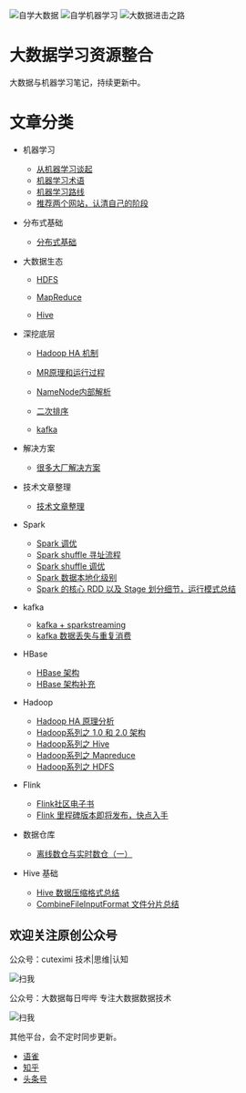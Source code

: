 ![自学大数据](https://img.shields.io/badge/%E8%87%AA%E5%AD%A6-%E5%A4%A7%E6%95%B0%E6%8D%AE-brightgreen.svg)
![自学机器学习](https://img.shields.io/badge/%E8%87%AA%E5%AD%A6-%E6%9C%BA%E5%99%A8%E5%AD%A6%E4%B9%A0-brightgreen.svg)
![大数据进击之路](https://img.shields.io/badge/%E8%87%AA%E5%AD%A6-%E5%A4%A7%E6%95%B0%E6%8D%AE%E8%BF%9B%E5%87%BB%E4%B9%8B%E8%B7%AF-blue.svg)

# 大数据学习资源整合

大数据与机器学习笔记，持续更新中。

# 文章分类

- 机器学习
  - [从机器学习谈起](https://github.com/aikuyun/bigdata-doc/blob/master/docs/ml/ml-guid.md)
  - [机器学习术语](https://github.com/aikuyun/bigdata-doc/blob/master/docs/ml/ml-term.md)
  - [机器学习路线](https://github.com/aikuyun/bigdata-doc/blob/master/docs/ml/study-road.md)
  - [推荐两个网站，认清自己的阶段](https://github.com/aikuyun/bigdata-doc/blob/master/docs/ml/study-website.md)

- 分布式基础

  - [分布式基础](https://github.com/aikuyun/ziyuan/blob/master/docs/distribute/distribute.md)

- 大数据生态
  - [HDFS](https://github.com/aikuyun/ziyuan/tree/master/docs/ziyuan01#hdfs)

  - [MapReduce](https://github.com/aikuyun/ziyuan/tree/master/docs/ziyuan01#mapreduce)

  - [Hive](https://github.com/aikuyun/ziyuan/blob/master/docs/ziyuan01/Hive.md)

- 深挖底层
  - [Hadoop HA 机制](https://github.com/aikuyun/ziyuan/tree/master/docs/ziyuan02#hadoop-ha-%E6%9C%BA%E5%88%B6)

  - [MR原理和运行过程](https://github.com/aikuyun/ziyuan/blob/master/docs/ziyuan02/MRyuanli.md)

  - [NameNode内部解析](https://github.com/aikuyun/ziyuan/blob/master/docs/ziyuan02/MRyuanli.md)

  - [二次排序](https://github.com/aikuyun/ziyuan/blob/master/docs/ziyuan02/secondarySort.md)

  - [kafka](https://github.com/aikuyun/ziyuan/blob/master/docs/ziyuan02/kafka-01.md)

- 解决方案
  - [很多大厂解决方案](https://github.com/aikuyun/ziyuan/blob/master/docs/It-chat/case.md)

- 技术文章整理

  - [技术文章整理](https://github.com/aikuyun/ziyuan/blob/master/docs/artical/artical.md)

- Spark
	- [Spark 调优](https://mp.weixin.qq.com/s/iNovecaYkKrytNgQMvIMZw)
	- [Spark shuffle 寻址流程](https://mp.weixin.qq.com/s/0eQPmVnXCbEr1ziPAW569A)
	- [Spark shuffle 调优](https://mp.weixin.qq.com/s/keJnU0trtTW9W-zBWPKD5A)
	- [Spark 数据本地化级别](https://mp.weixin.qq.com/s/kF4zjiambBohSJG9gZW8_g)
	- [Spark 的核心 RDD 以及 Stage 划分细节，运行模式总结](https://mp.weixin.qq.com/s/aPwsPTkFakBwv3MIioaOOg)

- kafka
	- [kafka + sparkstreaming](https://mp.weixin.qq.com/s/wKjSalxFdVkRXGPnNVg_2g)
	- [kafka 数据丢失与重复消费](https://mp.weixin.qq.com/s/ROoVOVgNW8jzdCZeAwLTDQ)

- HBase
	- [HBase 架构](https://mp.weixin.qq.com/s/j2Kbi003Etzw_15KwV0TyQ)
	- [HBase 架构补充](https://mp.weixin.qq.com/s/7yRequ0pqGN_00zi704wwA)

- Hadoop
	- [Hadoop HA 原理分析](https://mp.weixin.qq.com/s/BmVvoi8k0mU9pmGQCl2Sug)
	- [Hadoop系列之 1.0 和 2.0 架构](https://mp.weixin.qq.com/s/B_wOtK1gSVlmB4cF5hZG2A)
  - [Hadoop系列之 Hive](https://mp.weixin.qq.com/s/fWKX6NR908fLbVUMFwpj8A)
  - [Hadoop系列之 Mapreduce](https://mp.weixin.qq.com/s/JDDTTy6QfZtwz547M88GMQ)
  - [Hadoop系列之 HDFS](https://mp.weixin.qq.com/s/Dcsat0-iRB_xYRBoMfhoXg)

- Flink
  - [Flink社区电子书](https://mp.weixin.qq.com/s?__biz=MzIwMjA2MTk4Ng==&mid=2247485438&idx=1&sn=2bb7f82402dc4607f94cdb78e48cd48b&chksm=96e52633a192af25a5c6b2371dfed395aa46168639c01bb49dbc36381f2b3dd889bfe9256d6a&xtrack=1&scene=0&subscene=91&sessionid=1555230598&clicktime=1555230760&ascene=7&devicetype=android-27&version=27000334&nettype=cmnet&abtest_cookie=BAABAAoACwASABMABQAjlx4AVpkeAMeZHgDRmR4A3JkeAAAA&lang=zh_CN&pass_ticket=cRjrq%2F8EqXfIhZvDoJO4rqTvtx1hEu4fyHiignznzsezMHPtQ83VFn8G02ozwToC&wx_header=1)
  - [Flink 里程碑版本即将发布，快点入手](https://mp.weixin.qq.com/s/OmTmPHaP0vSPT128eAf2Ig)

- 数据仓库
  - [离线数仓与实时数仓（一）](https://mp.weixin.qq.com/s/dpwQ4sx-IWL66m03lPa6rg)

- Hive 基础
  - [Hive 数据压缩格式总结](https://mp.weixin.qq.com/s/T6Y4vMYghb_asWdtsZnjpA)
  - [CombineFileInputFormat 文件分片总结](https://mp.weixin.qq.com/s/DZ-CfrVrr7i0iA2GRdBN1g)

## 欢迎关注原创公众号

公众号：cuteximi   技术|思维|认知

![扫我](https://cdn.nlark.com/yuque/0/2019/jpeg/199648/1576915516590-assets/web-upload/ea981007-28f3-4c56-9e85-edd18d3cc244.jpeg)

公众号：大数据每日哔哔 专注大数据数据技术

![扫我](https://cdn.nlark.com/yuque/0/2019/jpeg/199648/1576915521566-assets/web-upload/98d28517-4071-4d46-a15b-4b23a7308705.jpeg)

其他平台，会不定时同步更新。

- [语雀](https://www.yuque.com/cuteximi/base)
- [知乎](https://zhuanlan.zhihu.com/bigdata1995)
- [头条号](https://www.toutiao.com/c/user/70068423102/#mid=1579500719412238)
